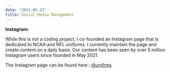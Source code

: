 ```yaml
---
date: "2021-05-23"
title: Social Media Management
---
```

**Instagram:**

While this is not a coding project, I co-founded an Instagram page that is dedicated to NCAA and NFL uniforms. I currently maintain the page and create content on a daily basis. Our content has been seen by over 5 million Instagram users since founded in May 2021.

The Instagram page can be found here : [@unifrms](https://www.instagram.com/unifrms/)
